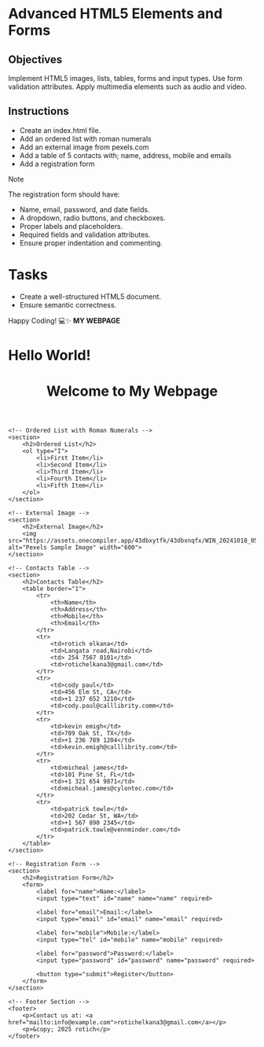 # Advanced HTML5 Elements and Forms

## Objectives
Implement HTML5 images, lists, tables, forms and input types.
Use form validation attributes.
Apply multimedia elements such as audio and video.

## Instructions

- Create an index.html file.
- Add an ordered list with roman numerals
- Add an external image from pexels.com
- Add a table of 5 contacts with; name, address, mobile and emails
- Add a registration form

>[!NOTE]
>  The registration form should have:
>- Name, email, password, and date fields.
>- A dropdown, radio buttons, and checkboxes.
>- Proper labels and placeholders.
>- Required fields and validation attributes.
>- Ensure proper indentation and commenting.
 
# Tasks
- Create a well-structured HTML5 document.
- Ensure semantic correctness.

Happy Coding! 💻✨
**MY WEBPAGE**
<!DOCTYPE html>
<html>
  <head>
    <title>Hello, World!</title>
    <link rel="stylesheet" href="styles.css" />
  </head>
  <body>
      <h1 class="title">Hello World! </h1>
      <p id="currentTime"></p>
      <script src="script.js"></script>
  </body><!DOCTYPE html>
<html lang="en">
<head>
    <meta charset="UTF-8">
    <meta name="viewport" content="width=device-width, initial-scale=1.0">
    <title>Enhanced Webpage</title>
</head>
<body>
    <!-- Header Section -->
    <header>
        <h1>Welcome to My Webpage</h1>
    </header>
    
    <!-- Ordered List with Roman Numerals -->
    <section>
        <h2>Ordered List</h2>
        <ol type="I">
            <li>First Item</li>
            <li>Second Item</li>
            <li>Third Item</li>
            <li>Fourth Item</li>
            <li>Fifth Item</li>
        </ol>
    </section>
    
    <!-- External Image -->
    <section>
        <h2>External Image</h2>
        <img src="https://assets.onecompiler.app/43dbxytfk/43dbxnqfx/WIN_20241018_05_58_58_Pro.jpg" alt="Pexels Sample Image" width="600">
    </section>
    
    <!-- Contacts Table -->
    <section>
        <h2>Contacts Table</h2>
        <table border="1">
            <tr>
                <th>Name</th>
                <th>Address</th>
                <th>Mobile</th>
                <th>Email</th>
            </tr>
            <tr>
                <td>rotich elkana</td>
                <td>Langata road,Nairobi</td>
                <td> 254 7567 8101</td>
                <td>rotichelkana3@gmail.com</td>
            </tr>
            <tr>
                <td>cody paul</td>
                <td>456 Elm St, CA</td>
                <td>+1 237 652 3210</td>
                <td>cody.paul@calllibrity.comm</td>
            </tr>
            <tr>
                <td>kevin emigh</td>
                <td>789 Oak St, TX</td>
                <td>+1 236 789 1204</td>
                <td>kevin.emigh@calllibrity.com</td>
            </tr>
            <tr>
                <td>micheal james</td>
                <td>101 Pine St, FL</td>
                <td>+1 321 654 9871</td>
                <td>micheal.james@cylontec.com</td>
            </tr>
            <tr>
                <td>patrick towle</td>
                <td>202 Cedar St, WA</td>
                <td>+1 567 890 2345</td>
                <td>patrick.towle@vennminder.com</td>
            </tr>
        </table>
    </section>
    
    <!-- Registration Form -->
    <section>
        <h2>Registration Form</h2>
        <form>
            <label for="name">Name:</label>
            <input type="text" id="name" name="name" required>
            
            <label for="email">Email:</label>
            <input type="email" id="email" name="email" required>
            
            <label for="mobile">Mobile:</label>
            <input type="tel" id="mobile" name="mobile" required>
            
            <label for="password">Password:</label>
            <input type="password" id="password" name="password" required>
            
            <button type="submit">Register</button>
        </form>
    </section>
    
    <!-- Footer Section -->
    <footer>
        <p>Contact us at: <a href="mailto:info@example.com">rotichelkana3@gmail.com</a></p>
        <p>&copy; 2025 rotich</p>
    </footer>
</body>
</html>

</html>
